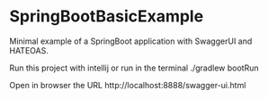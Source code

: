 # SpringBootBasicExample
Minimal example of a SpringBoot application with SwaggerUI and HATEOAS.

Run this project with intellij
or
run in the terminal ./gradlew bootRun

Open in browser the URL http://localhost:8888/swagger-ui.html